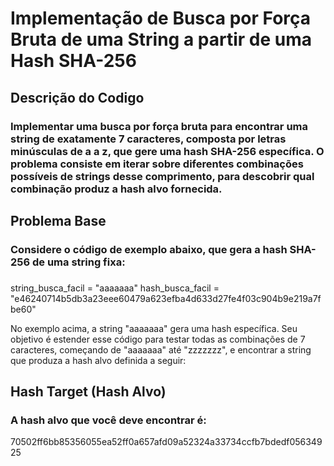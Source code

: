# Implementação de Busca por Força Bruta de uma String a partir de uma Hash SHA-256
## Descrição do Codigo 
### Implementar uma busca por força bruta para encontrar uma string de exatamente 7 caracteres, composta por letras minúsculas de a a z, que gere uma hash SHA-256 específica. O problema consiste em iterar sobre diferentes combinações possíveis de strings desse comprimento, para descobrir qual combinação produz a hash alvo fornecida.
## Problema Base
### Considere o código de exemplo abaixo, que gera a hash SHA-256 de uma string fixa:
### 
string_busca_facil = "aaaaaaa"
hash_busca_facil = "e46240714b5db3a23eee60479a623efba4d633d27fe4f03c904b9e219a7fbe60"

No exemplo acima, a string "aaaaaaa" gera uma hash específica. Seu objetivo é estender esse código para testar todas as combinações de 7 caracteres, começando de "aaaaaaa" até "zzzzzzz", e encontrar a string que produza a hash alvo definida a seguir:

## Hash Target (Hash Alvo)
### A hash alvo que você deve encontrar é:

70502ff6bb85356055ea52ff0a657afd09a52324a33734ccfb7bdedf05634925
